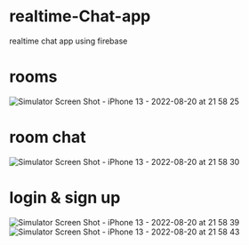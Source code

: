 # realtime-Chat-app
realtime chat app using firebase

# rooms
![Simulator Screen Shot - iPhone 13 - 2022-08-20 at 21 58 25](https://user-images.githubusercontent.com/33827384/185764183-235e0296-f89c-4802-8320-285586c869a5.png)

# room chat
![Simulator Screen Shot - iPhone 13 - 2022-08-20 at 21 58 30](https://user-images.githubusercontent.com/33827384/185764198-a87e8486-5964-4062-983b-81d33703bb57.png)

# login & sign up
![Simulator Screen Shot - iPhone 13 - 2022-08-20 at 21 58 39](https://user-images.githubusercontent.com/33827384/185764202-93a2bd27-2fd1-4748-8ee1-602eaab38357.png)
![Simulator Screen Shot - iPhone 13 - 2022-08-20 at 21 58 43](https://user-images.githubusercontent.com/33827384/185764204-cb405615-2741-44bd-a329-53c6c79a77c3.png)
